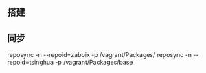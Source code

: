 ## 搭建


## 同步
reposync -n --repoid=zabbix  -p /vagrant/Packages/
reposync -n --repoid=tsinghua  -p /vagrant/Packages/base